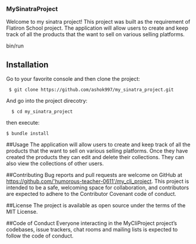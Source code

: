 
### MySinatraProject
Welcome to my sinatra project! This project was built as the requirement of Flatiron School project. The application will allow users to create 
and keep track of all the products that the want to sell on various selling platforms.

  bin/run
## Installation
Go to your favorite console and then clone the project:
```
 $ git clone https://github.com/ashok997/my_sinatra_project.git
```
And go into the project direcotry:
```
  $ cd my_sinatra_project
```
then execute:
```
$ bundle install
```
##Usage
The application will allow users to create and keep track of all the products that the want to sell on various selling platforms. Once they have
created the products they can edit and delete their collections. They can also view the collections of other users.

##Contributing
Bug reports and pull requests are welcome on GitHub at https://github.com/'humorous-teacher-0611'/my_cli_project. This project is intended to be a safe, welcoming space for collaboration, and contributors are expected to adhere to the Contributor Covenant code of conduct.

##License
The project is available as open source under the terms of the MIT License.

##Code of Conduct
Everyone interacting in the MyCliProject project’s codebases, issue trackers, chat rooms and mailing lists is expected to follow the code of conduct.

